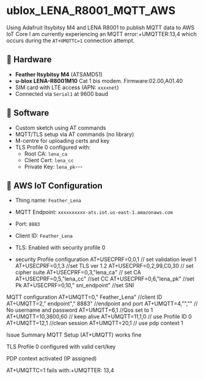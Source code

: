 # ublox_LENA_R8001_MQTT_AWS
Using Adafruit Itsybitsy M4 and LENA R8001 to publish MQTT data to AWS IoT Core
I am currently experiencing an MQTT error:+UMQTTER:13,4 which occurs during the `AT+UMQTTC=1` connection attempt.
## 🧰 Hardware

- **Feather Itsybitsy M4** (ATSAMD51)
- **u-blox LENA-R8001M10** Cat 1 bis modem. Firmware:02.00,A01.40
- SIM card with LTE access (APN: `xxxxnet`)
- Connected via `Serial1` at 9600 baud
## 🧪 Software
- Custom sketch using AT commands
- MQTT/TLS setup via AT commands (no library)
- M-centre for uploading certs and key
- TLS Profile 0 configured with:
  - Root CA: `lena_ca`
  - Client Cert: `lena_cc`
  - Private Key: `lena_pk`---

## 📡 AWS IoT Configuration

- Thing name: `Feather_Lena`
- MQTT Endpoint: `xxxxxxxxxx-ats.iot.us-east-1.amazonaws.com`
- Port: `8883`
- Client ID: `Feather_Lena`
- TLS: Enabled with security profile 0

- security Profile configuration
AT+USECPRF=0,0,1  // set validation level 1
AT+USECPRF=0,1,3 //set TLS ver 1.2
AT+USECPRF=0,2,99,C0,30 // set cipher suite
AT+USECPRF=0,3,"lena_ca"  // set CA
AT+USECPRF=0,5,"lena_cc"  //set CC
AT+USECPRF=0,6,"lena_pk"  //set Pk
AT+USECPRF=0,10," sni_endpoint"  //set SNI

MQTT configuration
AT+UMQTT=0," Feather_Lena"  //client ID
AT+UMQTT=2," endpoint"," 8883"  //endpoint and port
AT+UMQTT=4,"",""  // No username and password
AT+UMQTT=6,1  //Qos set to 1
AT+UMQTT=10,3600,60  // keep alive
AT+UMQTT=11,1,0   // use Profile ID 0
AT+UMQTT=12,1 //clean session
AT+UMQTT=20,1  // use pdp context 1

Issue Summary
MQTT Setup (AT+UMQTT) works fine

TLS Profile 0 configured with valid cert/key

PDP context activated (IP assigned)

AT+UMQTTC=1 fails with:+UMQTTER: 13,4







